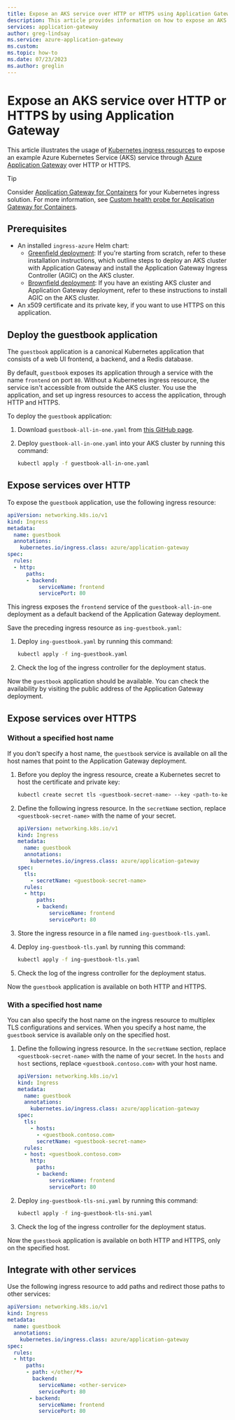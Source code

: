 ```yaml
---
title: Expose an AKS service over HTTP or HTTPS using Application Gateway
description: This article provides information on how to expose an AKS service over HTTP or HTTPS by using Application Gateway.
services: application-gateway
author: greg-lindsay
ms.service: azure-application-gateway
ms.custom:
ms.topic: how-to
ms.date: 07/23/2023
ms.author: greglin
---
```


# Expose an AKS service over HTTP or HTTPS by using Application Gateway

This article illustrates the usage of [Kubernetes ingress resources](https://kubernetes.io/docs/concepts/services-networking/ingress/) to expose an example Azure Kubernetes Service (AKS) service through [Azure Application Gateway](https://azure.microsoft.com/services/application-gateway/) over HTTP or HTTPS.

> [!TIP]
> Consider [Application Gateway for Containers](for-containers/overview.md) for your Kubernetes ingress solution. For more information, see [Custom health probe for Application Gateway for Containers](for-containers/custom-health-probe.md).

## Prerequisites

- An installed `ingress-azure` Helm chart:
  - [Greenfield deployment](ingress-controller-install-new.md): If you're starting from scratch, refer to these installation instructions, which outline steps to deploy an AKS cluster with Application Gateway and install the Application Gateway Ingress Controller (AGIC) on the AKS cluster.
  - [Brownfield deployment](ingress-controller-install-existing.md): If you have an existing AKS cluster and Application Gateway deployment, refer to these instructions to install AGIC on the AKS cluster.
- An x509 certificate and its private key, if you want to use HTTPS on this application.

## Deploy the guestbook application

The `guestbook` application is a canonical Kubernetes application that consists of a web UI frontend, a backend, and a Redis database.

By default, `guestbook` exposes its application through a service with the name `frontend` on port `80`. Without a Kubernetes ingress resource, the service isn't accessible from outside the AKS cluster. You use the application, and set up ingress resources to access the application, through HTTP and HTTPS.

To deploy the `guestbook` application:

1. Download `guestbook-all-in-one.yaml` from [this GitHub page](https://raw.githubusercontent.com/kubernetes/examples/master/guestbook/all-in-one/guestbook-all-in-one.yaml).
1. Deploy `guestbook-all-in-one.yaml` into your AKS cluster by running this command:

   ```bash
   kubectl apply -f guestbook-all-in-one.yaml
   ```

## Expose services over HTTP

To expose the `guestbook` application, use the following ingress resource:

```yaml
apiVersion: networking.k8s.io/v1
kind: Ingress
metadata:
  name: guestbook
  annotations:
    kubernetes.io/ingress.class: azure/application-gateway
spec:
  rules:
  - http:
      paths:
      - backend:
          serviceName: frontend
          servicePort: 80
```

This ingress exposes the `frontend` service of the `guestbook-all-in-one` deployment as a default backend of the Application Gateway deployment.

Save the preceding ingress resource as `ing-guestbook.yaml`:

1. Deploy `ing-guestbook.yaml` by running this command:

    ```bash
    kubectl apply -f ing-guestbook.yaml
    ```

1. Check the log of the ingress controller for the deployment status.

Now the `guestbook` application should be available. You can check the availability by visiting the public address of the Application Gateway deployment.

## Expose services over HTTPS

### Without a specified host name

If you don't specify a host name, the `guestbook` service is available on all the host names that point to the Application Gateway deployment.

1. Before you deploy the ingress resource, create a Kubernetes secret to host the certificate and private key:

    ```bash
    kubectl create secret tls <guestbook-secret-name> --key <path-to-key> --cert <path-to-cert>
    ```

1. Define the following ingress resource. In the `secretName` section, replace `<guestbook-secret-name>` with the name of your secret.

    ```yaml
    apiVersion: networking.k8s.io/v1
    kind: Ingress
    metadata:
      name: guestbook
      annotations:
        kubernetes.io/ingress.class: azure/application-gateway
    spec:
      tls:
        - secretName: <guestbook-secret-name>
      rules:
      - http:
          paths:
          - backend:
              serviceName: frontend
              servicePort: 80
    ```

1. Store the ingress resource in a file named `ing-guestbook-tls.yaml`.

1. Deploy `ing-guestbook-tls.yaml` by running this command:

    ```bash
    kubectl apply -f ing-guestbook-tls.yaml
    ```

1. Check the log of the ingress controller for the deployment status.

Now the `guestbook` application is available on both HTTP and HTTPS.

### With a specified host name

You can also specify the host name on the ingress resource to multiplex TLS configurations and services. When you specify a host name, the `guestbook` service is available only on the specified host.

1. Define the following ingress resource. In the `secretName` section, replace `<guestbook-secret-name>` with the name of your secret. In the `hosts` and `host` sections, replace `<guestbook.contoso.com>` with your host name.

    ```yaml
    apiVersion: networking.k8s.io/v1
    kind: Ingress
    metadata:
      name: guestbook
      annotations:
        kubernetes.io/ingress.class: azure/application-gateway
    spec:
      tls:
        - hosts:
          - <guestbook.contoso.com>
          secretName: <guestbook-secret-name>
      rules:
      - host: <guestbook.contoso.com>
        http:
          paths:
          - backend:
              serviceName: frontend
              servicePort: 80
    ```

1. Deploy `ing-guestbook-tls-sni.yaml` by running this command:

    ```bash
    kubectl apply -f ing-guestbook-tls-sni.yaml
    ```

1. Check the log of the ingress controller for the deployment status.

Now the `guestbook` application is available on both HTTP and HTTPS, only on the specified host.

## Integrate with other services

Use the following ingress resource to add paths and redirect those paths to other services:

```yaml
apiVersion: networking.k8s.io/v1
kind: Ingress
metadata:
  name: guestbook
  annotations:
    kubernetes.io/ingress.class: azure/application-gateway
spec:
  rules:
  - http:
      paths:
      - path: </other/*>
        backend:
          serviceName: <other-service>
          servicePort: 80
       - backend:
          serviceName: frontend
          servicePort: 80
```
